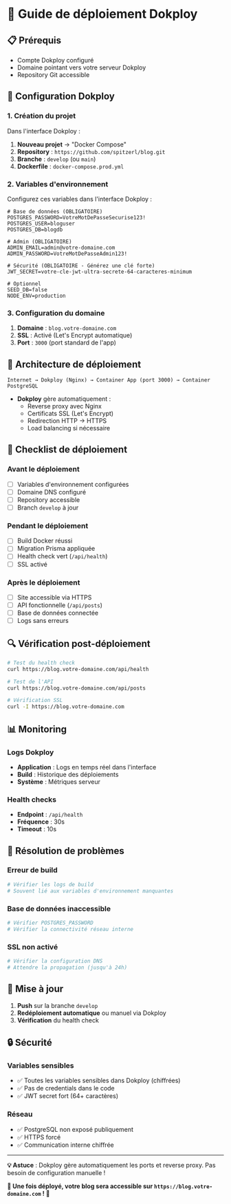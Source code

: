 # 🚀 Guide de déploiement Dokploy

## 📋 Prérequis

- Compte Dokploy configuré
- Domaine pointant vers votre serveur Dokploy
- Repository Git accessible

## 🔧 Configuration Dokploy

### 1. Création du projet

Dans l'interface Dokploy :

1. **Nouveau projet** → "Docker Compose"
2. **Repository** : `https://github.com/spitzerl/blog.git`
3. **Branche** : `develop` (ou `main`)
4. **Dockerfile** : `docker-compose.prod.yml`

### 2. Variables d'environnement

Configurez ces variables dans l'interface Dokploy :

```env
# Base de données (OBLIGATOIRE)
POSTGRES_PASSWORD=VotreMotDePasseSecurise123!
POSTGRES_USER=bloguser
POSTGRES_DB=blogdb

# Admin (OBLIGATOIRE)
ADMIN_EMAIL=admin@votre-domaine.com
ADMIN_PASSWORD=VotreMotDePasseAdmin123!

# Sécurité (OBLIGATOIRE - Générez une clé forte)
JWT_SECRET=votre-cle-jwt-ultra-secrete-64-caracteres-minimum

# Optionnel
SEED_DB=false
NODE_ENV=production
```

### 3. Configuration du domaine

1. **Domaine** : `blog.votre-domaine.com`
2. **SSL** : Activé (Let's Encrypt automatique)
3. **Port** : `3000` (port standard de l'app)

## 🎯 Architecture de déploiement

```
Internet → Dokploy (Nginx) → Container App (port 3000) → Container PostgreSQL
```

- **Dokploy** gère automatiquement :
  - Reverse proxy avec Nginx
  - Certificats SSL (Let's Encrypt)
  - Redirection HTTP → HTTPS
  - Load balancing si nécessaire

## 📝 Checklist de déploiement

### Avant le déploiement

- [ ] Variables d'environnement configurées
- [ ] Domaine DNS configuré
- [ ] Repository accessible
- [ ] Branch `develop` à jour

### Pendant le déploiement

- [ ] Build Docker réussi
- [ ] Migration Prisma appliquée
- [ ] Health check vert (`/api/health`)
- [ ] SSL activé

### Après le déploiement

- [ ] Site accessible via HTTPS
- [ ] API fonctionnelle (`/api/posts`)
- [ ] Base de données connectée
- [ ] Logs sans erreurs

## 🔍 Vérification post-déploiement

```bash
# Test du health check
curl https://blog.votre-domaine.com/api/health

# Test de l'API
curl https://blog.votre-domaine.com/api/posts

# Vérification SSL
curl -I https://blog.votre-domaine.com
```

## 📊 Monitoring

### Logs Dokploy

- **Application** : Logs en temps réel dans l'interface
- **Build** : Historique des déploiements
- **Système** : Métriques serveur

### Health checks

- **Endpoint** : `/api/health`
- **Fréquence** : 30s
- **Timeout** : 10s

## 🚨 Résolution de problèmes

### Erreur de build

```bash
# Vérifier les logs de build
# Souvent lié aux variables d'environnement manquantes
```

### Base de données inaccessible

```bash
# Vérifier POSTGRES_PASSWORD
# Vérifier la connectivité réseau interne
```

### SSL non activé

```bash
# Vérifier la configuration DNS
# Attendre la propagation (jusqu'à 24h)
```

## 🔄 Mise à jour

1. **Push** sur la branche `develop`
2. **Redéploiement automatique** ou manuel via Dokploy
3. **Vérification** du health check

## 🔒 Sécurité

### Variables sensibles

- ✅ Toutes les variables sensibles dans Dokploy (chiffrées)
- ✅ Pas de credentials dans le code
- ✅ JWT secret fort (64+ caractères)

### Réseau

- ✅ PostgreSQL non exposé publiquement
- ✅ HTTPS forcé
- ✅ Communication interne chiffrée

---

**💡 Astuce** : Dokploy gère automatiquement les ports et reverse proxy. Pas besoin de configuration manuelle !

**🎉 Une fois déployé, votre blog sera accessible sur `https://blog.votre-domaine.com` ! 🚀**